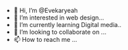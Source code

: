 - 👋 Hi, I’m @Evekaryeah
- 👀 I’m interested in web design...
- 🌱 I’m currently learning Digital media..
- 💞️ I’m looking to collaborate on ...
- 📫 How to reach me ...

<!---
Evekaryeah/Evekaryeah is a ✨ special ✨ repository because its `README.md` (this file) appears on your GitHub profile.
You can click the Preview link to take a look at your changes.
--->
